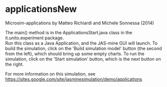 # applicationsNew
Microsim-applications by Matteo Richiardi and Michele Sonnessa (2014) 

The main() method is in the ApplicationsStart.java class in the it.unito.experiment package.  
Run this class as a Java Application, and the JAS-mine GUI will launch.
To build the simulation, click on the 'Build simulation model' button (the second from the left), which should bring up some empty charts. 
To run the simulation, click on the 'Start simulation' button, which is the next button on the right. 

For more information on this simulation, see https://sites.google.com/site/jasminesimulation/demo/applications
